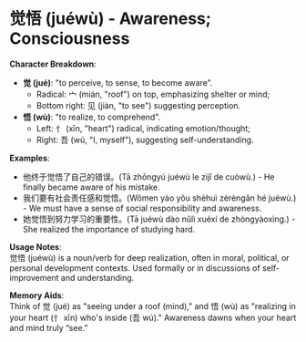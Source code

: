 # **觉悟 (juéwù) - Awareness; Consciousness**

**Character Breakdown**:  
- **觉 (jué)**: "to perceive, to sense, to become aware".
  - Radical: 宀 (mián, "roof") on top, emphasizing shelter or mind;
  - Bottom right: 见 (jiàn, "to see") suggesting perception.  
- **悟 (wù)**: "to realize, to comprehend".
  - Left: 忄 (xīn, "heart") radical, indicating emotion/thought;
  - Right: 吾 (wú, "I, myself"), suggesting self-understanding.

**Examples**:  
- 他终于觉悟了自己的错误。(Tā zhōngyú juéwù le zìjǐ de cuòwù.) - He finally became aware of his mistake.  
- 我们要有社会责任感和觉悟。(Wǒmen yào yǒu shèhuì zérèngǎn hé juéwù.) - We must have a sense of social responsibility and awareness.  
- 她觉悟到努力学习的重要性。(Tā juéwù dào nǔlì xuéxí de zhòngyàoxìng.) - She realized the importance of studying hard.

**Usage Notes**:  
觉悟 (juéwù) is a noun/verb for deep realization, often in moral, political, or personal development contexts. Used formally or in discussions of self-improvement and understanding.

**Memory Aids**:  
Think of 觉 (jué) as "seeing under a roof (mind)," and 悟 (wù) as "realizing in your heart (忄 xīn) who's inside (吾 wú)." Awareness dawns when your heart and mind truly “see.”